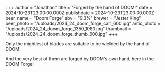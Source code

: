 +++
author = "Jonathan"
title = "Forged by the hand of DOOM!"
date = 2024-10-23T23:00:00.000Z
publishdate = 2024-10-23T23:00:00.000Z
beer_name = "Doom Forge"
abv = "9.3%"
brewer = "Jester King"
beer_photo = "/uploads/2024_24_doom_forge_can_600.jpg"
antic_photo = "/uploads/2024_24_doom_forge_1350_1080.jpg"
thumbnail = "/uploads/2024_24_doom_forge_thumb_600.jpg"
+++

Only the mightiest of blades are suitable to be wielded by the hand of DOOM! 

And the very best of them are forged by DOOM's own hand, here in the DOOM Forge!
